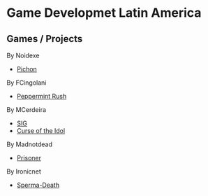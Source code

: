 # Game Developmet Latin America

## Games / Projects

By Noidexe

- [Pichon](https://noidexe.itch.io/pichonfull)

By FCingolani

- [Peppermint Rush](https://fcingolani.itch.io/peppermint-rush)

By MCerdeira

- [SIG](http://store.steampowered.com/app/429260/)
- [Curse of the Idol](https://martincerdeira.itch.io/curse-of-the-idol)

By Madnotdead

- [Prisoner](https://madnotdead.itch.io/prisoner)

By Ironicnet

- [Sperma-Death](http://gamejolt.com/games/sperma-death/54371)
